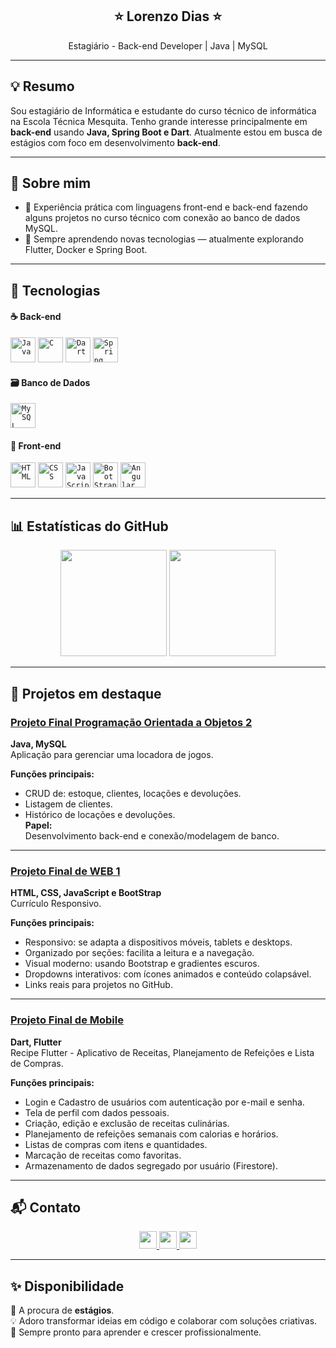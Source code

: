 <h2 align="center">⭐ Lorenzo Dias ⭐</h2>

<p align="center">
  Estagiário - Back-end Developer | Java | MySQL
</p>

---

## 💡 Resumo

Sou estagiário de Informática e estudante do curso técnico de informática na Escola Técnica Mesquita. Tenho grande interesse principalmente em **back-end** usando **Java, Spring Boot e Dart**. 
Atualmente estou em busca de estágios com foco em desenvolvimento **back-end**.

---

## 💾 Sobre mim

- 💼 Experiência prática com linguagens front-end e back-end fazendo alguns projetos no curso técnico com conexão ao banco de dados MySQL. 
- 🌱 Sempre aprendendo novas tecnologias — atualmente explorando Flutter, Docker e Spring Boot.

---

## 🎨 Tecnologias

#### ☕ Back-end  

<code><img width="40px" src="https://cdn.jsdelivr.net/gh/devicons/devicon@latest/icons/java/java-original.svg" title="Java"/></code>
<code><img width="40px" src="https://cdn.jsdelivr.net/gh/devicons/devicon@latest/icons/c/c-original.svg" title="C"/></code>
<code><img width="40px" src="https://cdn.jsdelivr.net/gh/devicons/devicon@latest/icons/dart/dart-original.svg" title="Dart"/></code>
<code><img width="40px" src="https://cdn.jsdelivr.net/gh/devicons/devicon@latest/icons/spring/spring-original.svg" title="Spring"/></code>

#### 🗃️ Banco de Dados  
<code><img width="40px" src="https://cdn.jsdelivr.net/gh/devicons/devicon@latest/icons/mysql/mysql-original-wordmark.svg" title="MySQL"/></code>

#### 🎨 Front-end  
<code><img width="40px" src="https://cdn.jsdelivr.net/gh/devicons/devicon@latest/icons/html5/html5-original-wordmark.svg" title="HTML"/></code>
<code><img width="40px" src="https://cdn.jsdelivr.net/gh/devicons/devicon@latest/icons/css3/css3-original-wordmark.svg" title="CSS"/></code>
<code><img width="40px" src="https://cdn.jsdelivr.net/gh/devicons/devicon@latest/icons/javascript/javascript-original.svg" title="JavaScript"/></code>
<code><img width="40px" src="https://cdn.jsdelivr.net/gh/devicons/devicon@latest/icons/bootstrap/bootstrap-original-wordmark.svg" title="BootStrap"/></code>
<code><img width="40px" src="https://cdn.jsdelivr.net/gh/devicons/devicon@latest/icons/angular/angular-original.svg" title="Angular"/></code>

---

## 📊 Estatísticas do GitHub

<p align="center">
  <img src="https://github-readme-stats.vercel.app/api?username=LorenzoDias25&count_private=true&show_icons=true&theme=nightowl&bg_color=0,0e1c26,294861&title_color=FEAC5E&text_color=ffffff&rank_icon=github&hide=prs,issues,contribs&show=reviews,prs_merged,prs_merged" height="170" />
  <img src="https://github-readme-stats-eight-theta.vercel.app/api/top-langs/?username=LorenzoDias25&layout=compact&langs_count=8&theme=nightowl&bg_color=0,0e1c26,294861&title_color=FEAC5E&text_color=ffffff&rank_icon=github&hide=prs,issues,contribs&show=reviews,prs_merged,prs_merged" height="170" />
</p>


---

## 🌟 Projetos em destaque

### [Projeto Final Programação Orientada a Objetos 2](https://github.com/LorenzoDias25/ProjetoFinalPOO2)  
**Java, MySQL**  
Aplicação para gerenciar uma locadora de jogos.  

**Funções principais:**  
- CRUD de: estoque, clientes, locações e devoluções. 
- Listagem de clientes.
- Histórico de locações e devoluções.  
**Papel:**  
Desenvolvimento back-end e conexão/modelagem de banco.

---

### [Projeto Final de WEB 1](hhttps://github.com/LorenzoDias25/ProjetoFinalWEB)   
**HTML, CSS, JavaScript e BootStrap**  
Currículo Responsivo.

**Funções principais:**
- Responsivo: se adapta a dispositivos móveis, tablets e desktops.
- Organizado por seções: facilita a leitura e a navegação.
- Visual moderno: usando Bootstrap e gradientes escuros.
- Dropdowns interativos: com ícones animados e conteúdo colapsável.
- Links reais para projetos no GitHub.

---

### [Projeto Final de Mobile](https://github.com/LorenzoDias25/ProjetoFinalMobile)  
**Dart, Flutter**  
Recipe Flutter - Aplicativo de Receitas, Planejamento de Refeições e Lista de Compras.

**Funções principais:**
- Login e Cadastro de usuários com autenticação por e-mail e senha.
- Tela de perfil com dados pessoais.
- Criação, edição e exclusão de receitas culinárias.
- Planejamento de refeições semanais com calorias e horários.
- Listas de compras com itens e quantidades.
- Marcação de receitas como favoritas.
- Armazenamento de dados segregado por usuário (Firestore).

---

## 📬 Contato

<p align="center">
  <a href="https://github.com/LorenzoDias25" target="_blank">
    <img src="https://img.shields.io/badge/GitHub-000000?style=flat&logo=github&logoColor=white" height="28" />
  </a>
  <a href="https://www.linkedin.com/in/lorenzo-dias/" target="_blank">
    <img src="https://img.shields.io/badge/linkedin-%230077B5.svg?style=for=flat&logo=linkedin&logoColor=white" height="28" />
  </a>
  <a href="mailto:lorenzodias25adm@gmail.com">
    <img src="https://img.shields.io/badge/Gmail-D14836?style=flat&logo=gmail&logoColor=white" height="28" />
  </a>
</p>

---

## ✨ Disponibilidade

📌 A procura de **estágios**.  
💡 Adoro transformar ideias em código e colaborar com soluções criativas.  
🚀 Sempre pronto para aprender e crescer profissionalmente.
